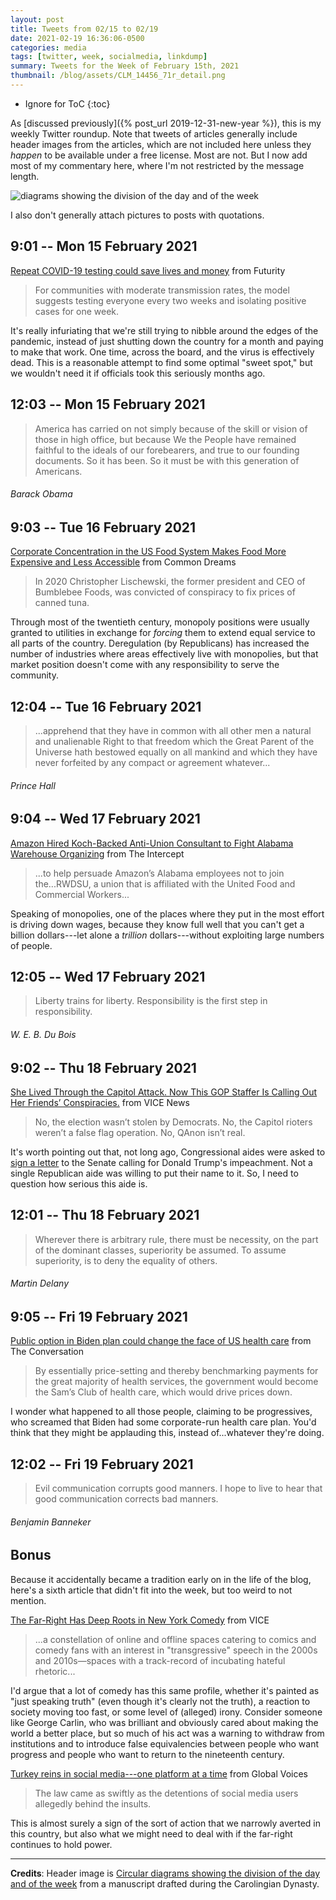```yaml
---
layout: post
title: Tweets from 02/15 to 02/19
date: 2021-02-19 16:36:06-0500
categories: media
tags: [twitter, week, socialmedia, linkdump]
summary: Tweets for the Week of February 15th, 2021
thumbnail: /blog/assets/CLM_14456_71r_detail.png
---
```


* Ignore for ToC
{:toc}

As [discussed previously]({% post_url 2019-12-31-new-year %}), this is my weekly Twitter roundup.  Note that tweets of articles generally include header images from the articles, which are not included here unless they *happen* to be available under a free license.  Most are not.  But I now add most of my commentary here, where I'm not restricted by the message length.

![diagrams showing the division of the day and of the week](/blog/assets/CLM_14456_71r_detail.png "diagrams showing the division of the day and of the week")

I also don't generally attach pictures to posts with quotations.

## 9:01 -- Mon 15 February 2021

[<i class="fab fa-twitter-square"></i>](https://jcolag.github.io/twitter/1361314570795704341) [Repeat COVID-19 testing could save lives and money](https://www.futurity.org/covid-19-tests-economics-2515082-2/) from Futurity

 > For communities with moderate transmission rates, the model suggests testing everyone every two weeks and isolating positive cases for one week.

It's really infuriating that we're still trying to nibble around the edges of the pandemic, instead of just shutting down the country for a month and paying to make that work.  One time, across the board, and the virus is effectively dead.  This is a reasonable attempt to find some optimal "sweet spot," but we wouldn't need it if officials took this seriously months ago.

## 12:03 -- Mon 15 February 2021

[<i class="fab fa-twitter"></i>](https://jcolag.github.io/twitter/1361360372641398787)

 > America has carried on not simply because of the skill or vision of those in high office, but because We the People have remained faithful to the ideals of our forebearers, and true to our founding documents. So it has been. So it must be with this generation of Americans.

###### Barack Obama

## 9:03 -- Tue 16 February 2021

[<i class="fab fa-twitter-square"></i>](https://jcolag.github.io/twitter/1361677461977636865) [Corporate Concentration in the US Food System Makes Food More Expensive and Less Accessible](https://www.commondreams.org/views/2021/02/09/corporate-concentration-us-food-system-makes-food-more-expensive-and-less?cd-origin=rss) from Common Dreams

 > In 2020 Christopher Lischewski, the former president and CEO of Bumblebee Foods, was convicted of conspiracy to fix prices of canned tuna.

Through most of the twentieth century, monopoly positions were usually granted to utilities in exchange for *forcing* them to extend equal service to all parts of the country.  Deregulation (by Republicans) has increased the number of industries where areas effectively live with monopolies, but that market position doesn't come with any responsibility to serve the community.

## 12:04 -- Tue 16 February 2021

[<i class="fab fa-twitter"></i>](https://jcolag.github.io/twitter/1361723012270092288)

 > ...apprehend that they have in common with all other men a natural and unalienable Right to that freedom which the Great Parent of the Universe hath bestowed equally on all mankind and which they have never forfeited by any compact or agreement whatever...

###### Prince Hall

## 9:04 -- Wed 17 February 2021

[<i class="fab fa-twitter-square"></i>](https://jcolag.github.io/twitter/1362040101426114562) [Amazon Hired Koch-Backed Anti-Union Consultant to Fight Alabama Warehouse Organizing](https://theintercept.com/2021/02/10/amazon-alabama-union-busting-koch/) from The Intercept

 > ...to help persuade Amazon’s Alabama employees not to join the...RWDSU, a union that is affiliated with the United Food and Commercial Workers...

Speaking of monopolies, one of the places where they put in the most effort is driving down wages, because they know full well that you can't get a billion dollars---let alone a *trillion* dollars---without exploiting large numbers of people.

## 12:05 -- Wed 17 February 2021

[<i class="fab fa-twitter"></i>](https://jcolag.github.io/twitter/1362085651575930884)

 > Liberty trains for liberty. Responsibility is the first step in responsibility.

###### W. E. B. Du Bois

## 9:02 -- Thu 18 February 2021

[<i class="fab fa-twitter-square"></i>](https://jcolag.github.io/twitter/1362401986042359808) [She Lived Through the Capitol Attack. Now This GOP Staffer Is Calling Out Her Friends’ Conspiracies.](https://www.vice.com/en/article/bvxbqm/she-lived-through-the-capitol-attack-now-this-gop-staffer-is-calling-out-her-friends-conspiracies) from VICE News

 > No, the election wasn’t stolen by Democrats. No, the Capitol rioters weren’t a false flag operation. No, QAnon isn’t real.

It's worth pointing out that, not long ago, Congressional aides were asked to [sign a letter](https://www.nytimes.com/2021/02/03/us/politics/congress-trump-impeachment.html) to the Senate calling for Donald Trump's impeachment.  Not a single Republican aide was willing to put their name to it.  So, I need to question how serious this aide is.

## 12:01 -- Thu 18 February 2021

[<i class="fab fa-twitter"></i>](https://jcolag.github.io/twitter/1362447033131532289)

 > Wherever there is arbitrary rule, there must be necessity, on the part of the dominant classes, superiority be assumed. To assume superiority, is to deny the equality of others.

###### Martin Delany

## 9:05 -- Fri 19 February 2021

[<i class="fab fa-twitter-square"></i>](https://jcolag.github.io/twitter/1362765129016881152) [Public option in Biden plan could change the face of US health care](https://theconversation.com/public-option-in-biden-plan-could-change-the-face-of-us-health-care-153816) from The Conversation

 > By essentially price-setting and thereby benchmarking payments for the great majority of health services, the government would become the Sam’s Club of health care, which would drive prices down.

I wonder what happened to all those people, claiming to be progressives, who screamed that Biden had some corporate-run health care plan.  You'd think that they might be applauding this, instead of...whatever they're doing.

## 12:02 -- Fri 19 February 2021

[<i class="fab fa-twitter"></i>](https://jcolag.github.io/twitter/1362809672483434503)

 > Evil communication corrupts good manners. I hope to live to hear that good communication corrects bad manners.

###### Benjamin Banneker

## Bonus

Because it accidentally became a tradition early on in the life of the blog, here's a sixth article that didn't fit into the week, but too weird to not mention.

<i class="fas fa-square"></i> [The Far-Right Has Deep Roots in New York Comedy](https://www.vice.com/en/article/dy8j4k/alt-right-new-york-comedy-new-republic) from VICE

 > ...a constellation of online and offline spaces catering to comics and comedy fans with an interest in "transgressive" speech in the 2000s and 2010s—spaces with a track-record of incubating hateful rhetoric...

I'd argue that a lot of comedy has this same profile, whether it's painted as "just speaking truth" (even though it's clearly not the truth), a reaction to society moving too fast, or some level of (alleged) irony.  Consider someone like George Carlin, who was brilliant and obviously cared about making the world a better place, but so much of his act was a warning to withdraw from institutions and to introduce false equivalencies between people who want progress and people who want to return to the nineteenth century.

<i class="fas fa-square"></i> [Turkey reins in social media---one platform at a time](https://globalvoices.org/2021/02/11/turkey-reins-in-social-media-one-platform-at-a-time/) from Global Voices

 > The law came as swiftly as the detentions of social media users allegedly behind the insults.

This is almost surely a sign of the sort of action that we narrowly averted in this country, but also what we might need to deal with if the far-right continues to hold power.

* * *

**Credits**:  Header image is [Circular diagrams showing the division of the day and of the week](https://en.wikipedia.org/wiki/Week#/media/File:CLM_14456_71r_detail.jpg) from a manuscript drafted during the Carolingian Dynasty.
